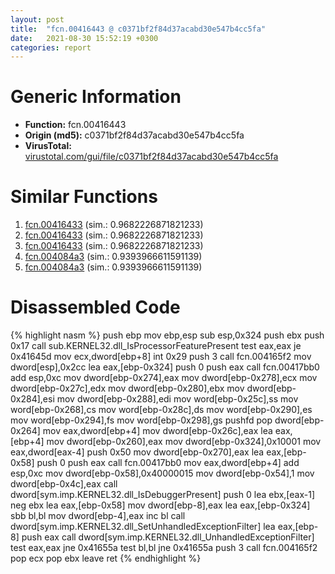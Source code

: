 ```yaml
---
layout: post
title:  "fcn.00416443 @ c0371bf2f84d37acabd30e547b4cc5fa"
date:   2021-08-30 15:52:19 +0300
categories: report
---
```


# Generic Information
- **Function:** fcn.00416443
- **Origin (md5):** c0371bf2f84d37acabd30e547b4cc5fa
- **VirusTotal:** [virustotal.com/gui/file/c0371bf2f84d37acabd30e547b4cc5fa][virustotal_ref]



# Similar Functions

1. [fcn.00416433][similar_1_ref] (sim.: 0.9682226871821233)
2. [fcn.00416433][similar_2_ref] (sim.: 0.9682226871821233)
3. [fcn.00416433][similar_3_ref] (sim.: 0.9682226871821233)
4. [fcn.004084a3][similar_4_ref] (sim.: 0.9393966611591139)
5. [fcn.004084a3][similar_5_ref] (sim.: 0.9393966611591139)


# Disassembled Code

{% highlight nasm %}
push ebp
mov ebp,esp
sub esp,0x324
push ebx
push 0x17
call sub.KERNEL32.dll_IsProcessorFeaturePresent
test eax,eax
je 0x41645d
mov ecx,dword[ebp+8]
int 0x29
push 3
call fcn.004165f2
mov dword[esp],0x2cc
lea eax,[ebp-0x324]
push 0
push eax
call fcn.00417bb0
add esp,0xc
mov dword[ebp-0x274],eax
mov dword[ebp-0x278],ecx
mov dword[ebp-0x27c],edx
mov dword[ebp-0x280],ebx
mov dword[ebp-0x284],esi
mov dword[ebp-0x288],edi
mov word[ebp-0x25c],ss
mov word[ebp-0x268],cs
mov word[ebp-0x28c],ds
mov word[ebp-0x290],es
mov word[ebp-0x294],fs
mov word[ebp-0x298],gs
pushfd 
pop dword[ebp-0x264]
mov eax,dword[ebp+4]
mov dword[ebp-0x26c],eax
lea eax,[ebp+4]
mov dword[ebp-0x260],eax
mov dword[ebp-0x324],0x10001
mov eax,dword[eax-4]
push 0x50
mov dword[ebp-0x270],eax
lea eax,[ebp-0x58]
push 0
push eax
call fcn.00417bb0
mov eax,dword[ebp+4]
add esp,0xc
mov dword[ebp-0x58],0x40000015
mov dword[ebp-0x54],1
mov dword[ebp-0x4c],eax
call dword[sym.imp.KERNEL32.dll_IsDebuggerPresent]
push 0
lea ebx,[eax-1]
neg ebx
lea eax,[ebp-0x58]
mov dword[ebp-8],eax
lea eax,[ebp-0x324]
sbb bl,bl
mov dword[ebp-4],eax
inc bl
call dword[sym.imp.KERNEL32.dll_SetUnhandledExceptionFilter]
lea eax,[ebp-8]
push eax
call dword[sym.imp.KERNEL32.dll_UnhandledExceptionFilter]
test eax,eax
jne 0x41655a
test bl,bl
jne 0x41655a
push 3
call fcn.004165f2
pop ecx
pop ebx
leave 
ret 
{% endhighlight %}


[similar_1_ref]: /report/fcn.00416433@835812ed365516de32516b9bf14b0450
[similar_2_ref]: /report/fcn.00416433@ed513abc569bc29389208199ec389a34
[similar_3_ref]: /report/fcn.00416433@d9b85b9b67587bbf2112c62164413bd8
[similar_4_ref]: /report/fcn.004084a3@31d828bf241be93b3ffe89cf3c313d44
[similar_5_ref]: /report/fcn.004084a3@41d541db4a17e11df1b616218be77825
[virustotal_ref]: https://www.virustotal.com/gui/file/c0371bf2f84d37acabd30e547b4cc5fa